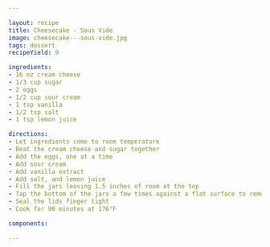 ```yaml
---

layout: recipe
title: Cheesecake - Sous Vide 
image: cheesecake---sous-vide.jpg
tags: dessert
recipeYield: 9

ingredients:
- 16 oz cream cheese
- 1/3 cup sugar
- 2 eggs
- 1/2 cup sour cream
- 1 tsp vanilla
- 1/2 tsp salt
- 1 tsp lemon juice

directions:
- Let ingredients come to room temperature
- Beat the cream cheese and sugar together
- Add the eggs, one at a time
- Add sour cream
- Add vanilla extract
- Add salt, and lemon juice
- Fill the jars leaving 1.5 inches of room at the top
- Tap the bottom of the jars a few times against a flat surface to remove bubbles
- Seal the lids finger tight
- Cook for 90 minutes at 176°F 

components:

---
```

